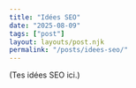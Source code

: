 ```yaml
---
title: "Idées SEO"
date: "2025-08-09"
tags: ["post"]
layout: layouts/post.njk
permalink: "/posts/idees-seo/"
---
```

(Tes idées SEO ici.)
